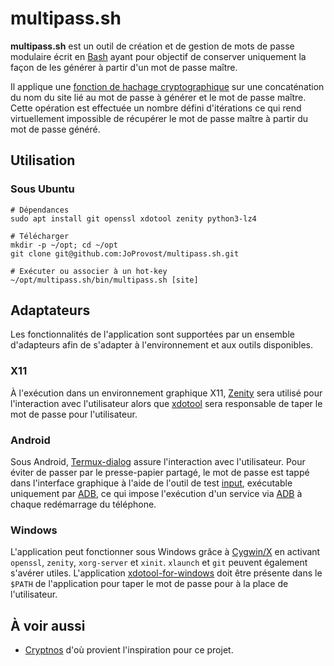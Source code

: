 multipass.sh
============

**multipass.sh** est un outil de création et de gestion de mots de passe modulaire écrit en [Bash] ayant pour objectif
de conserver uniquement la façon de les générer à partir d'un mot de passe maître.

Il applique une [fonction de hachage cryptographique] sur une concaténation du nom du site lié au mot de passe à
générer et le mot de passe maître.  Cette opération est effectuée un nombre défini d'itérations ce qui rend
virtuellement impossible de récupérer le mot de passe maître à partir du mot de passe généré.

## Utilisation

### Sous Ubuntu

    # Dépendances
    sudo apt install git openssl xdotool zenity python3-lz4
    
    # Télécharger
    mkdir -p ~/opt; cd ~/opt
    git clone git@github.com:JoProvost/multipass.sh.git
    
    # Exécuter ou associer à un hot-key
    ~/opt/multipass.sh/bin/multipass.sh [site]

## Adaptateurs
Les fonctionnalités de l'application sont supportées par un ensemble d'adapteurs afin de s'adapter à l'environnement et
aux outils disponibles.

### X11
À l'exécution dans un environnement graphique X11, [Zenity] sera utilisé pour l'interaction avec l'utilisateur alors
que [xdotool] sera responsable de taper le mot de passe pour l'utilisateur.

### Android
Sous Android, [Termux-dialog] assure l'interaction avec l'utilisateur.  Pour éviter de passer par le presse-papier
partagé, le mot de passe est tappé dans l'interface graphique à l'aide de l'outil de test [input], exécutable
uniquement par [ADB], ce qui impose l'exécution d'un service via [ADB] à chaque redémarrage du téléphone.

### Windows
L'application peut fonctionner sous Windows grâce à [Cygwin/X] en activant `openssl`, `zenity`, `xorg-server` et
`xinit`.  `xlaunch` et `git` peuvent également s'avérer utiles.  L'application [xdotool-for-windows] doit être
présente dans le `$PATH` de l'application pour taper le mot de passe pour à la place de l'utilisateur.

## À voir aussi
 - [Cryptnos] d'où provient l'inspiration pour ce projet.

[Cryptnos]: https://www.cryptnos.com/
[Bash]: https://fr.wikipedia.org/wiki/Bourne-Again_shell
[fonction de hachage cryptographique]: https://fr.wikipedia.org/wiki/Fonction_de_hachage_cryptographique
[xdotool]: https://www.semicomplete.com/projects/xdotool/
[Zenity]: https://en.wikipedia.org/wiki/Zenity
[Termux-dialog]: https://wiki.termux.com/wiki/Termux-dialog
[input]: https://github.com/aosp-mirror/platform_frameworks_base/blob/master/cmds/input/src/com/android/commands/input/Input.java
[ADB]: https://developer.android.com/studio/command-line/adb
[xdotool-for-windows]: https://github.com/ebranlard/xdotool-for-windows
[Cygwin/X]: https://x.cygwin.com/

